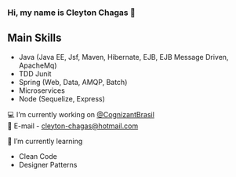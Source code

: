 ### Hi, my name is Cleyton Chagas 👋

## Main Skills
- Java (Java EE, Jsf, Maven, Hibernate, EJB, EJB Message Driven, ApacheMq)
- TDD Junit 
- Spring (Web, Data, AMQP, Batch) 
- Microservices
- Node (Sequelize, Express)


💻 I’m currently working on [@CognizantBrasil](https://www.cognizant.com/pt-br/) </br>
💬 E-mail - cleyton-chagas@hotmail.com

🌱 I’m currently learning
- Clean Code
- Designer Patterns


